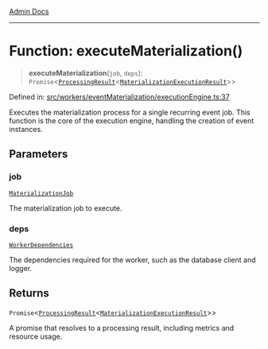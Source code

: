 [Admin Docs](/)

***

# Function: executeMaterialization()

> **executeMaterialization**(`job`, `deps`): `Promise`\<[`ProcessingResult`](../../types/interfaces/ProcessingResult.md)\<[`MaterializationExecutionResult`](../interfaces/MaterializationExecutionResult.md)\>\>

Defined in: [src/workers/eventMaterialization/executionEngine.ts:37](https://github.com/gautam-divyanshu/talawa-api/blob/1d38acecd3e456f869683fb8dca035a5e42010d5/src/workers/eventMaterialization/executionEngine.ts#L37)

Executes the materialization process for a single recurring event job.
This function is the core of the execution engine, handling the creation of event instances.

## Parameters

### job

[`MaterializationJob`](../interfaces/MaterializationJob.md)

The materialization job to execute.

### deps

[`WorkerDependencies`](../../types/interfaces/WorkerDependencies.md)

The dependencies required for the worker, such as the database client and logger.

## Returns

`Promise`\<[`ProcessingResult`](../../types/interfaces/ProcessingResult.md)\<[`MaterializationExecutionResult`](../interfaces/MaterializationExecutionResult.md)\>\>

A promise that resolves to a processing result, including metrics and resource usage.
